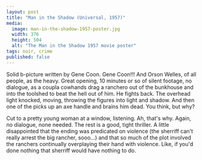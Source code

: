 ```yaml
---
layout: post
title: "Man in the Shadow (Universal, 1957)"
media: 
  image: man-in-the-shadow-1957-poster.jpg
  width: 376
  height: 504
  alt: "The Man in the Shadow 1957 movie poster"
tags: noir, crime
published: false
---
```


Solid b-picture written by Gene Coon. Gene Coon!!! And Orson Welles, of all people, as the heavy.<!--more--> Great opening, 10 minutes or so of silent footage, no dialogue, as a coupla cowhands drag a ranchero out of the bunkhouse and into the toolshed to beat the hell out of him. He fights back. The overhead light knocked, moving, throwing the figures into light and shadow. And then one of the picks up an axe handle and brains him dead. You think, but why?

Cut to a pretty young woman at a window, listening. Ah, that's why. Again, no dialogue, none needed. The rest is a good, tight thriller. A little disappointed that the ending was predicated on violence (the sherriff can't really arrest the big rancher, sooo...) and that so much of the plot involved the ranchers continually overplaying their hand with violence. Like, if you'd done nothing that sherriff would have nothing to do.
